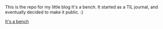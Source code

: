 This is the repo for my little blog It's a bench.
It started as a TIL journal, and eventually decided to make it public. :)

[It's a bench](https://heyvaleria.github.io/)
